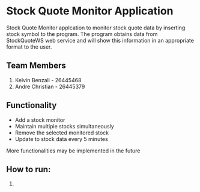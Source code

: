 # Stock Quote Monitor Application
Stock Quote Monitor applcation to monitor stock quote data by inserting stock 
symbol to the program. The program obtains data from StockQuoteWS web service 
and will show this information in an appropriate format to the user.

## Team Members
1. Kelvin Benzali - 26445468
2. Andre Christian - 26445379

## Functionality
- Add a stock monitor
- Maintain multiple stocks simultaneously
- Remove the selected monitored stock
- Update to stock data every 5 minutes

More functionalities may be implemented in the future

## How to run:
1. 